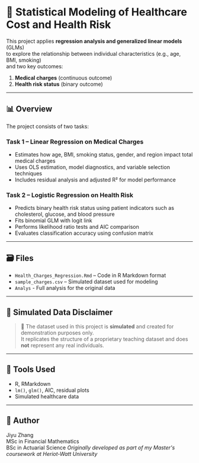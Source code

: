 # 🏥 Statistical Modeling of Healthcare Cost and Health Risk

This project applies **regression analysis and generalized linear models** (GLMs)  
to explore the relationship between individual characteristics (e.g., age, BMI, smoking)  
and two key outcomes:

1. **Medical charges** (continuous outcome)
2. **Health risk status** (binary outcome)

---

## 📊 Overview

The project consists of two tasks:

### Task 1 – Linear Regression on Medical Charges
- Estimates how age, BMI, smoking status, gender, and region impact total medical charges
- Uses OLS estimation, model diagnostics, and variable selection techniques
- Includes residual analysis and adjusted R² for model performance

### Task 2 – Logistic Regression on Health Risk
- Predicts binary health risk status using patient indicators such as cholesterol, glucose, and blood pressure
- Fits binomial GLM with logit link
- Performs likelihood ratio tests and AIC comparison
- Evaluates classification accuracy using confusion matrix

---

## 🗃️ Files

- `Health_Charges_Regression.Rmd` – Code in R Markdown format
- `sample_charges.csv` – Simulated dataset used for modeling
- `Analys` - Full analysis for the original data

---

## 📁 Simulated Data Disclaimer

> 📌 The dataset used in this project is **simulated** and created for demonstration purposes only.  
> It replicates the structure of a proprietary teaching dataset and does **not** represent any real individuals.

---

## 🧰 Tools Used

- R, RMarkdown
- `lm()`, `glm()`, AIC, residual plots
- Simulated healthcare data

---

## 👤 Author

Jiyu Zhang  
MSc in Financial Mathematics  
BSc in Actuarial Science
*Originally developed as part of my Master's coursework at Heriot-Watt University*
